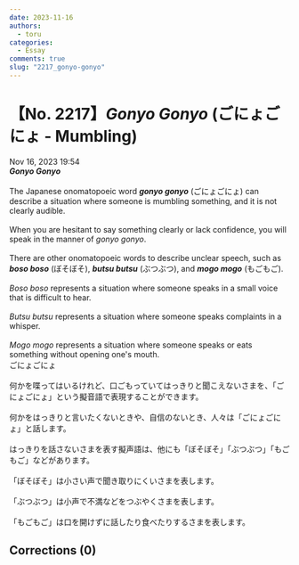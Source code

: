 ```yaml
---
date: 2023-11-16
authors:
  - toru
categories:
  - Essay
comments: true
slug: "2217_gonyo-gonyo"
---
```


# 【No. 2217】<strong><em>Gonyo Gonyo</strong></em> (ごにょごにょ - Mumbling)
<div class="date">Nov 16, 2023 19:54</div>
<div id="post"><div id="body_show_ori">
<strong><em>Gonyo Gonyo</strong></em><br/><br/>The Japanese onomatopoeic word <strong><em>gonyo gonyo</em></strong> (ごにょごにょ) can describe a situation where someone is mumbling something, and it is not clearly audible.<br/><br/>When you are hesitant to say something clearly or lack confidence, you will speak in the manner of <em>gonyo gonyo</em>.<br/><br/>There are other onomatopoeic words to describe unclear speech, such as <strong><em>boso boso</em></strong> (ぼそぼそ), <strong><em>butsu butsu</em></strong> (ぶつぶつ), and <strong><em>mogo mogo</em></strong> (もごもご).<br/><br/><em>Boso boso</em> represents a situation where someone speaks in a small voice that is difficult to hear.<br/><br/><em>Butsu butsu</em> represents a situation where someone speaks complaints in a whisper.<br/><br/><em>Mogo mogo</em> represents a situation where someone speaks or eats something without opening one's mouth. 
</div></div>

<!-- more -->

<div id="post_ja"><div id="body_show_mo">
ごにょごにょ<br/><br/>何かを喋ってはいるけれど、口ごもっていてはっきりと聞こえないさまを、「ごにょごにょ」という擬音語で表現することができます。<br/><br/>何かをはっきりと言いたくないときや、自信のないとき、人々は「ごにょごにょ」と話します。<br/><br/>はっきりを話さないさまを表す擬声語は、他にも「ぼそぼそ」「ぶつぶつ」「もごもご」などがあります。<br/><br/>「ぼそぼそ」は小さい声で聞き取りにくいさまを表します。<br/><br/>「ぶつぶつ」は小声で不満などをつぶやくさまを表します。<br/><br/>「もごもご」は口を開けずに話したり食べたりするさまを表します。
</div></div>

## Corrections (0)
